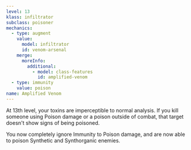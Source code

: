 ```yaml
---
level: 13
klass: infiltrator
subclass: poisoner
mechanics:
  - type: augment
    value:
      model: infiltrator
      id: venom-arsenal
    merge:
      moreInfo:
        additional:
          - model: class-features
            id: amplified-venom
  - type: immunity
    value: poison
name: Amplified Venom
---
```

At 13th level, your toxins are imperceptible to normal analysis. If you kill someone using Poison damage or a
poison outside of combat, that target doesn't show signs of being poisoned.

You now completely ignore Immunity to Poison damage, and are now able to poison Synthetic and Synthorganic enemies.
